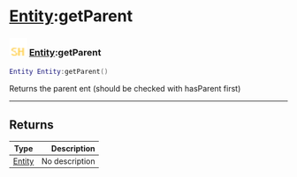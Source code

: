 # [Entity](../entity/README.md):getParent

### <img src="../../.gitbook/assets/shared.png" width="32" height="32" /> [Entity](../entity/README.md):getParent

```lua
Entity Entity:getParent()
```

Returns the parent ent (should be checked with hasParent first)<br>

-----------------
## Returns

| Type   | Description |
| ------ | ----------: |
| [Entity](../entity/README.md) | No description |
